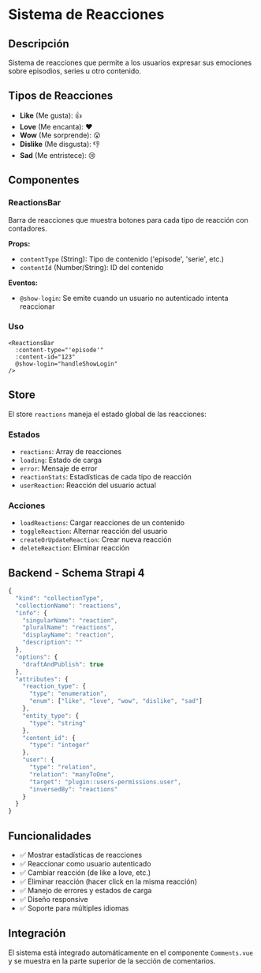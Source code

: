 # Sistema de Reacciones

## Descripción
Sistema de reacciones que permite a los usuarios expresar sus emociones sobre episodios, series u otro contenido.

## Tipos de Reacciones
- **Like** (Me gusta): 👍
- **Love** (Me encanta): ❤️
- **Wow** (Me sorprende): 😮
- **Dislike** (Me disgusta): 👎
- **Sad** (Me entristece): 😢

## Componentes

### ReactionsBar
Barra de reacciones que muestra botones para cada tipo de reacción con contadores.

**Props:**
- `contentType` (String): Tipo de contenido ('episode', 'serie', etc.)
- `contentId` (Number/String): ID del contenido

**Eventos:**
- `@show-login`: Se emite cuando un usuario no autenticado intenta reaccionar

### Uso
```vue
<ReactionsBar
  :content-type="'episode'"
  :content-id="123"
  @show-login="handleShowLogin"
/>
```

## Store
El store `reactions` maneja el estado global de las reacciones:

### Estados
- `reactions`: Array de reacciones
- `loading`: Estado de carga
- `error`: Mensaje de error
- `reactionStats`: Estadísticas de cada tipo de reacción
- `userReaction`: Reacción del usuario actual

### Acciones
- `loadReactions`: Cargar reacciones de un contenido
- `toggleReaction`: Alternar reacción del usuario
- `createOrUpdateReaction`: Crear nueva reacción
- `deleteReaction`: Eliminar reacción

## Backend - Schema Strapi 4

```javascript
{
  "kind": "collectionType",
  "collectionName": "reactions",
  "info": {
    "singularName": "reaction",
    "pluralName": "reactions",
    "displayName": "reaction",
    "description": ""
  },
  "options": {
    "draftAndPublish": true
  },
  "attributes": {
    "reaction_type": {
      "type": "enumeration",
      "enum": ["like", "love", "wow", "dislike", "sad"]
    },
    "entity_type": {
      "type": "string"
    },
    "content_id": {
      "type": "integer"
    },
    "user": {
      "type": "relation",
      "relation": "manyToOne",
      "target": "plugin::users-permissions.user",
      "inversedBy": "reactions"
    }
  }
}
```

## Funcionalidades
- ✅ Mostrar estadísticas de reacciones
- ✅ Reaccionar como usuario autenticado
- ✅ Cambiar reacción (de like a love, etc.)
- ✅ Eliminar reacción (hacer click en la misma reacción)
- ✅ Manejo de errores y estados de carga
- ✅ Diseño responsive
- ✅ Soporte para múltiples idiomas

## Integración
El sistema está integrado automáticamente en el componente `Comments.vue` y se muestra en la parte superior de la sección de comentarios. 